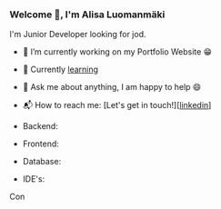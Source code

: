 

<!--
**Sisarus/sisarus** is a ✨ _special_ ✨ repository because its `README.md` (this file) appears on your GitHub profile.

Here are some ideas to get you started:

- 🔭 I’m currently working on ...
- 🌱 I’m currently learning ...
- 👯 I’m looking to collaborate on ...
- 🤔 I’m looking for help with ...
- 💬 Ask me about ...
- 📫 How to reach me: ...
- 😄 Pronouns: ...
- ⚡ Fun fact: ...
-->

### Welcome 👋, I'm Alisa Luomanmäki

I'm Junior Developer looking for jod.

- 🔭 I’m currently working on my Portfolio Website 😁
- 🌱  Currently [learning](https://github.com/Sisarus?tab=repositories)
- 💬 Ask me about anything, I am happy to help 😄
- 📬 How to reach me: [Let's get in touch!][[linkedin](https://www.linkedin.com/in/alisa-luomanmaki/)]

- Backend:
- Frontend: 
- Database:
- IDE's:

Con
